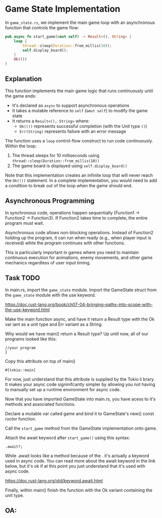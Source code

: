 # Game State Implementation

In `game_state.rs`, we implement the main game loop with an asynchronous function that controls the game flow:

```rust
pub async fn start_game(&mut self) -> Result<(), String> {
    loop {
        thread::sleep(Duration::from_millis(10));
        self.display_board();
    }
    Ok(())
}
```

## Explanation

This function implements the main game logic that runs continuously until the game ends:

- It's declared as `async` to support asynchronous operations
- It takes a mutable reference to `self` (`&mut self`) to modify the game state
- It returns a `Result<(), String>` where:
    - `Ok(())` represents successful completion (with the Unit type `()`)
    - `Err(String)` represents failure with an error message

The function uses a `loop` control-flow construct to run code continuously. Within the loop:
1. The thread sleeps for 10 milliseconds using `thread::sleep(Duration::from_millis(10))`
2. The game board is displayed using `self.display_board()`

Note that this implementation creates an infinite loop that will never reach the `Ok(())` statement. In a complete implementation, you would need to add a condition to break out of the loop when the game should end.

## Asynchronous Programming

In synchronous code, operations happen sequentially (Function1 → Function2 → Function3). If Function2 takes time to complete, the entire program must wait.

Asynchronous code allows non-blocking operations. Instead of Function2 holding up the program, it can run when ready (e.g., when player input is received) while the program continues with other functions.

This is particularly important in games where you need to maintain continuous execution for animations, enemy movements, and other game mechanics regardless of user input timing.

## Task TODO

In main.rs, import the `game_state` module. Import the GameState struct from the
`game_state` module with the use keyword.

https://doc.rust-lang.org/book/ch07-04-bringing-paths-into-scope-with-the-use-keyword.html

Make the main function async, and have it return a Result type with the Ok var
iant as a unit type and Err variant as a String.

Why would we have main() return a Result type? Up until now, all of our 
programs looked like this:

```fn main() {
//your program
}
```

Copy this attribute on top of main()

`#[tokio::main]`

For now, just understand that this attribute is supplied by the Tokio li
brary. It makes your async code signinifcantly simpler by allowing you 
not having to manually set up a runtime environment for async code.

Now that you have imported GameState into main.rs, you have acess to it's
methods and associated functions. 

Declare a mutable var called game and bind it to GameState's new() const
ructor function.

Call the `start_game` method from the GameState implementation onto game. 

Attach the await keyword after `start_game()` using this syntax: 

`.await?;`

While .await looks like a method because of the . it's actually a keyword
used in async code. You can read more about the await keyword in the link
below, but it's ok if at this point you just understand that it's used with 
async code.

https://doc.rust-lang.org/std/keyword.await.html

Finally, within main() finish the function with the Ok variant containing 
the unit type.

## OA:

